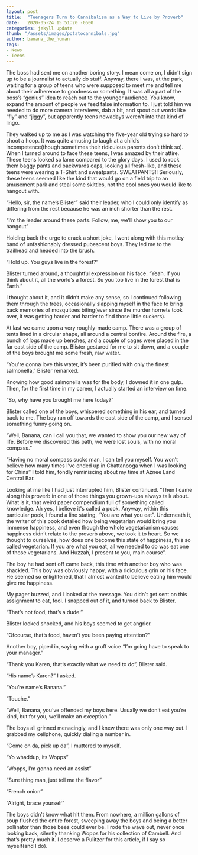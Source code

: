 ```yaml
---
layout: post
title:  "Teenagers Turn to Cannibalism as a Way to Live by Proverb"
date:   2020-05-24 15:51:20 -0500
categories: jekyll update
thumb: "/assets/images/potatocannibals.jpg"
author: banana_the_human
tags:
- News
- Teens
---
```

The boss had sent me on another boring story. I mean come on, I didn’t sign up to be a journalist to actually do stuff. Anyway, there I was, at the park, waiting for a group of teens who were supposed to meet me and tell me about their adherence to goodness or something. It was all a part of the boss’s “genius” idea to reach out to the younger audience. You know, expand the amount of people we feed false information to. I just told him we needed to do more camera interviews, dab a bit, and spout out words like “fly” and “jiggy”, but apparently teens nowadays weren't into that kind of lingo.

They walked up to me as I was watching the five-year old trying so hard to shoot a hoop. It was quite amusing to laugh at a child’s incompetence(though sometimes their ridiculous parents don’t think so). When I turned around to face these teens, I was amazed by their attire. These teens looked so lame compared to the glory days. I used to rock them baggy pants and backwards caps, looking all fresh-like, and these teens were wearing a T-Shirt and sweatpants. SWEATPANTS!! Seriously, these teens seemed like the kind that would go on a field trip to an amusement park and steal some skittles, not the cool ones you would like to hangout with.

“Hello, sir, the name’s Blister” said their leader, who I could only identify as differing from the rest because he was an inch shorter than the rest.

“I’m the leader around these parts. Follow, me, we’ll show you to our hangout”

Holding back the urge to crack a short joke, I went along with this motley band of unfashionably dressed pubescent boys. They led me to the trailhead and headed into the brush.

“Hold up. You guys live in the forest?”

Blister turned around, a thoughtful expression on his face. “Yeah. If you think about it, all the world’s a forest. So you too live in the forest that is Earth.”

I thought about it, and it didn’t make any sense, so I continued following them through the trees, occasionally slapping myself in the face to bring back memories of mosquitoes biting(ever since the murder hornets took over, it was getting harder and harder to find those little suckers).

At last we came upon a very roughly-made camp. There was a group of tents lined in a circular shape, all around a central bonfire. Around the fire, a bunch of logs made up benches, and a couple of cages were placed in the far east side of the camp. Blister gestured for me to sit down, and a couple of the boys brought me some fresh, raw water.

“You're gonna love this water, it’s been purified with only the finest salmonella,” Blister remarked.

Knowing how good salmonella was for the body, I downed it in one gulp. Then, for the first time in my career, I actually started an interview on time.

“So, why have you brought me here today?”

Blister called one of the boys, whispered something in his ear, and turned back to me. The boy ran off towards the east side of the camp, and I sensed something funny going on.

“Well, Banana, can I call you that, we wanted to show you our new way of life. Before we discovered this path, we were lost souls, with no moral compass.”

“Having no moral compass sucks man, I can tell you myself. You won’t believe how many times I’ve ended up in Chattanooga when I was looking for China” I told him, fondly reminiscing about my time at Aznee Land Central Bar.

Looking at me like I had just interrupted him, Blister continued. “Then I came along this proverb in one of those things you grown-ups always talk about. What is it, that weird paper compendium full of something called knowledge. Ah yes, I believe it's called a pook. Anyway, within this particular pook, I found a line stating, “You are what you eat”. Underneath it, the writer of this pook detailed how being vegetarian would bring you immense happiness, and even though the whole vegetarianism causes happiness didn’t relate to the proverb above, we took it to heart. So we thought to ourselves, how does one become this state of happiness, this so called vegetarian. If you are what you eat, all we needed to do was eat one of those vegetarians. And Huzzah, I present to you, main course”.

The boy he had sent off came back, this time with another boy who was shackled. This boy was obviously happy, with a ridiculous grin on his face. He seemed so enlightened, that I almost wanted to believe eating him would give me happiness.

My pager buzzed, and I looked at the message. You didn’t get sent on this assignment to eat, fool. I snapped out of it, and turned back to Blister.

“That’s not food, that’s a dude.”

Blister looked shocked, and his boys seemed to get angrier.

“Ofcourse, that’s food, haven’t you been paying attention?”

Another boy, piped in, saying with a gruff voice “I’m going have to speak to your manager.”

“Thank you Karen, that’s exactly what we need to do”, Blister said.

“His name’s Karen?” I asked.

“You’re name’s Banana.”

“Touche.”

“Well, Banana, you’ve offended my boys here. Usually we don’t eat you’re kind, but for you, we’ll make an exception.”

The boys all grinned menacingly, and I knew there was only one way out. I grabbed my cellphone, quickly dialing a number in.

“Come on da, pick up da”, I muttered to myself.

“Yo whaddup, its Wopps”

“Wopps, I’m gonna need an assist”

“Sure thing man, just tell me the flavor”

“French onion”

“Alright, brace yourself”

The boys didn’t know what hit them. From nowhere, a million gallons of soup flushed the entire forest, sweeping away the boys and being a better pollinator than those bees could ever be. I rode the wave out, never once looking back, silently thanking Wopps for his collection of Cambell. And that’s pretty much it. I deserve a Pulitzer for this article, if I say so myself(and I do).
